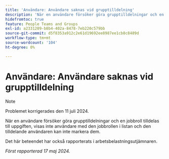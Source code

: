 ```yaml
---
title: 'Användare: Användare saknas vid grupptilldelning'
description: 'När en användare försöker göra grupptilldelningar och en jobbroll tilldelas till uppgiften, visas inte användare med den jobbrollen i listan och den tilldelande användaren kan inte markera dem. '
hidefromtoc: true
feature: People Teams and Groups
exl-id: a2331209-b8b4-402a-8478-7eb220c579bb
source-git-commit: d5f8353a912c2e61d19692ee8987ee1cb8c8489d
workflow-type: tm+mt
source-wordcount: '104'
ht-degree: 0%

---
```


# Användare: Användare saknas vid grupptilldelning

>[!NOTE]
>
>Problemet korrigerades den 11 juli 2024.

När en användare försöker göra grupptilldelningar och en jobbroll tilldelas till uppgiften, visas inte användare med den jobbrollen i listan och den tilldelande användaren kan inte markera dem.

Det här beteendet har också rapporterats i arbetsbelastningsutjämnaren.

_Först rapporterad 17 maj 2024._
